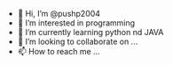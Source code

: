 - 👋 Hi, I’m @pushp2004
- 👀 I’m interested in programming
- 🌱 I’m currently learning python nd JAVA
- 💞️ I’m looking to collaborate on ...
- 📫 How to reach me ...

<!---
pushp2004/pushp2004 is a ✨ special ✨ repository because its `README.md` (this file) appears on your GitHub profile.
You can click the Preview link to take a look at your changes.
--->
